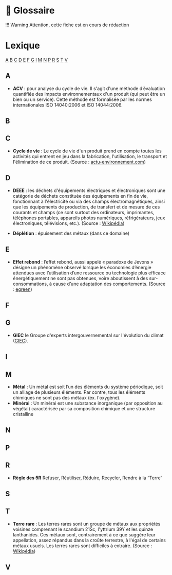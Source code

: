 # 🚧 Glossaire
!!! Warning
    Attention, cette fiche est en cours de rédaction

# Lexique
[A](#a) [B](#b) [C](#c) [D](#d) [E](#e) [F](#f) [G](#g) [I](#i) [M](#m) [N](#n) [P](#p) [R](#r) [S](#s) [T](#t) [V](#v)

## A
* **ACV** : pour analyse du cycle de vie. Il s'agit d'une méthode d’évaluation quantifiée des impacts environnementaux d'un produit (qui peut être un bien ou un service). Cette méthode est formalisée par les normes internationales ISO 14040:2006 et ISO 14044:2006.

## B

## C
* **Cycle de vie** : Le cycle de vie d'un produit prend en compte toutes les activités qui entrent en jeu dans la fabrication, l'utilisation, le transport et l'élimination de ce produit. (Source : [actu-environnement.com](https://www.actu-environnement.com/ae/dictionnaire_environnement/definition/cycle_de_vie_du_produit.php4))

## D
* **DEEE** : les déchets d'équipements électriques et électroniques sont une catégorie de déchets constituée des équipements en fin de vie, fonctionnant à l'électricité ou via des champs électromagnétiques, ainsi que les équipements de production, de transfert et de mesure de ces courants et champs (ce sont surtout des ordinateurs, imprimantes, téléphones portables, appareils photos numériques, réfrigérateurs, jeux électroniques, télévisions, etc.). (Source : [Wikipédia](https://fr.wikipedia.org/wiki/D%C3%A9chets_d%27%C3%A9quipements_%C3%A9lectriques_et_%C3%A9lectroniques))

* **Déplétion** : épuisement des métaux (dans ce domaine)

## E
* **Effet rebond** : l’effet rebond, aussi appelé « paradoxe de Jevons » désigne un phénomène observé lorsque les économies d’énergie attendues avec l’utilisation d’une ressource ou technologie plus efficace énergétiquement ne sont pas obtenues, voire aboutissent à des sur-consommations, à cause d’une adaptation des comportements. (Source : [egreen](https://www.egreen.fr/post/l-effet-rebond-ou-l-illustration-de-l-impact-du-comportement-sur-la-transition-energetique))


## F

## G
* **GIEC** le Groupe d'experts intergouvernemental sur l'évolution du climat ([GIEC](https://www.ippc.int/fr/)).

## I

## M
* **Métal** : Un métal est soit l’un des éléments du système périodique, soit un alliage de plusieurs éléments. Par contre, tous les éléments chimiques ne sont pas des métaux (ex. l'oxygène).
* **Minérai** : Un minérai est une substance inorganique (par opposition au végétal) caractérisée par sa composition chimique et une structure cristalline
## N

## P

## R
* **Règle des 5R** Refuser, Réutiliser, Réduire, Recycler, Rendre à la “Terre”

## S

## T
* **Terre rare** : Les terres rares sont un groupe de métaux aux propriétés voisines comprenant le scandium 21Sc, l'yttrium 39Y et les quinze lanthanides. Ces métaux sont, contrairement à ce que suggère leur appellation, assez répandus dans la croûte terrestre, à l'égal de certains métaux usuels. Les terres rares sont difficiles à extraire. (Source : [Wikipédia](https://fr.wikipedia.org/wiki/Terre_rare))


## V
